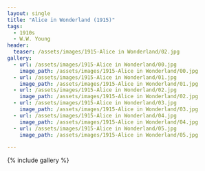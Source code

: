 ```yaml
---
layout: single
title: "Alice in Wonderland (1915)"
tags:
  - 1910s 
  - W.W. Young
header:
  teaser: /assets/images/1915-Alice in Wonderland/02.jpg
gallery:
  - url: /assets/images/1915-Alice in Wonderland/00.jpg
    image_path: /assets/images/1915-Alice in Wonderland/00.jpg  
  - url: /assets/images/1915-Alice in Wonderland/01.jpg
    image_path: /assets/images/1915-Alice in Wonderland/01.jpg
  - url: /assets/images/1915-Alice in Wonderland/02.jpg
    image_path: /assets/images/1915-Alice in Wonderland/02.jpg
  - url: /assets/images/1915-Alice in Wonderland/03.jpg
    image_path: /assets/images/1915-Alice in Wonderland/03.jpg
  - url: /assets/images/1915-Alice in Wonderland/04.jpg
    image_path: /assets/images/1915-Alice in Wonderland/04.jpg
  - url: /assets/images/1915-Alice in Wonderland/05.jpg
    image_path: /assets/images/1915-Alice in Wonderland/05.jpg

---
```

{% include gallery %}
